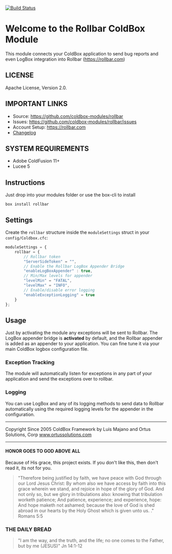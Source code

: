 [![Build Status](https://travis-ci.org/coldbox-modules/rollbar.svg?branch=development)](https://travis-ci.org/coldbox-modules/rollbar)

# Welcome to the Rollbar ColdBox Module

This module connects your ColdBox application to send bug reports and even LogBox integration into Rollbar (https://rollbar.com)

## LICENSE

Apache License, Version 2.0.

## IMPORTANT LINKS

- Source: https://github.com/coldbox-modules/rollbar
- Issues: https://github.com/coldbox-modules/rollbar/issues
- Account Setup: https://rollbar.com
- [Changelog](changelog.md)

## SYSTEM REQUIREMENTS

- Adobe ColdFusion 11+
- Lucee 5

## Instructions

Just drop into your modules folder or use the box-cli to install

`box install rollbar`

## Settings

Create the `rollbar` structure inside the `moduleSettings` struct in your `config/Coldbox.cfc`:

```js
moduleSettings = {
    rollbar = {
        // Rollbar token
        "ServerSideToken" = "",
        // Enable the Rollbar LogBox Appender Bridge
        "enableLogBoxAppender" : true,
        // Min/Max levels for appender
        "levelMin" = "FATAL",
        "levelMax" = "INFO",
        // Enable/disable error logging
        "enableExceptionLogging" = true
    }
};
```

## Usage

Just by activating the module any exceptions will be sent to Rollbar. The LogBox appender bridge is **activated** by default, and the Rollbar appender is added as an appender to your application.  You can fine tune it via your main ColdBox logbox configuration file.

### Exception Tracking

The module will automatically listen for exceptions in any part of your application and send the exceptions over to rollbar.

### Logging

You can use LogBox and any of its logging methods to send data to Rollbar automatically using the required logging levels for the appender in the configuration.

********************************************************************************
Copyright Since 2005 ColdBox Framework by Luis Majano and Ortus Solutions, Corp
www.ortussolutions.com
********************************************************************************

#### HONOR GOES TO GOD ABOVE ALL

Because of His grace, this project exists. If you don't like this, then don't read it, its not for you.

>"Therefore being justified by faith, we have peace with God through our Lord Jesus Christ:
By whom also we have access by faith into this grace wherein we stand, and rejoice in hope of the glory of God.
And not only so, but we glory in tribulations also: knowing that tribulation worketh patience;
And patience, experience; and experience, hope:
And hope maketh not ashamed; because the love of God is shed abroad in our hearts by the 
Holy Ghost which is given unto us. ." Romans 5:5

### THE DAILY BREAD

 > "I am the way, and the truth, and the life; no one comes to the Father, but by me (JESUS)" Jn 14:1-12
